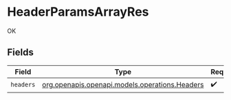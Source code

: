 # HeaderParamsArrayRes

OK


## Fields

| Field                                                                                | Type                                                                                 | Required                                                                             | Description                                                                          |
| ------------------------------------------------------------------------------------ | ------------------------------------------------------------------------------------ | ------------------------------------------------------------------------------------ | ------------------------------------------------------------------------------------ |
| `headers`                                                                            | [org.openapis.openapi.models.operations.Headers](../../models/operations/Headers.md) | :heavy_check_mark:                                                                   | N/A                                                                                  |